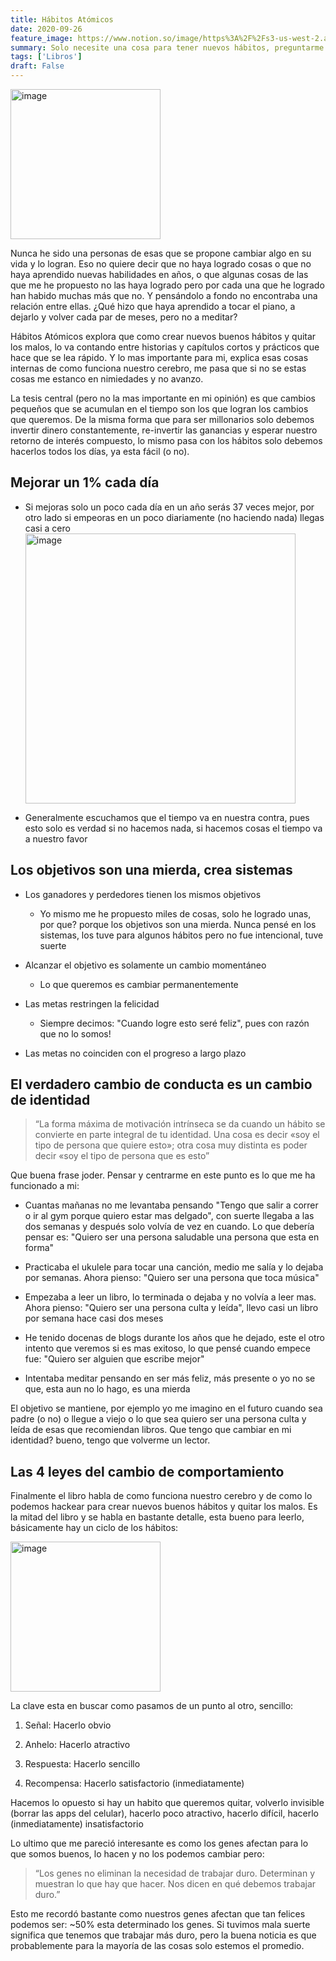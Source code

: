 ```yaml
---
title: Hábitos Atómicos
date: 2020-09-26
feature_image: https://www.notion.so/image/https%3A%2F%2Fs3-us-west-2.amazonaws.com%2Fsecure.notion-static.com%2F52a07ce1-0a92-4bcd-8dc8-c9e816873bc1%2FScreen_Shot_2020-09-26_at_19.38.06.png?table=block&id=a71507aa-d9fd-45e7-a118-00f79ba52c76&userId=&cache=v2
summary: Solo necesite una cosa para tener nuevos hábitos, preguntarme ¿Quién quiero ser?
tags: ['Libros']
draft: False
---
```


<img alt="image" src="https://www.notion.so/image/https%3A%2F%2Fs3-us-west-2.amazonaws.com%2Fsecure.notion-static.com%2F52a07ce1-0a92-4bcd-8dc8-c9e816873bc1%2FScreen_Shot_2020-09-26_at_19.38.06.png?table=block&id=a71507aa-d9fd-45e7-a118-00f79ba52c76&userId=&cache=v2" style="width: 240px" />

<p>Nunca he sido una personas de esas que se propone cambiar algo en su vida y lo logran. Eso no quiere decir que no haya logrado cosas o que no haya aprendido nuevas habilidades en años, o que algunas cosas de las que me he propuesto no las haya logrado pero por cada una que he logrado han habido muchas más que no. Y pensándolo a fondo no encontraba una relación entre ellas. ¿Qué hizo que haya aprendido a tocar el piano, a dejarlo y volver cada par de meses, pero no a meditar?</p>

<p>Hábitos Atómicos explora que como crear nuevos buenos hábitos y quitar los malos, lo va contando entre historias y capítulos cortos y prácticos que hace que se lea rápido. Y lo mas importante para mi, explica esas cosas internas de como funciona nuestro cerebro, me pasa que si no se estas cosas me estanco en nimiedades y no avanzo.</p>

<p>La tesis central (pero no la mas importante en mi opinión) es que cambios pequeños que se acumulan en el tiempo son los que logran los cambios que queremos. De la misma forma que para ser millonarios solo debemos invertir dinero constantemente, re-invertir las ganancias y esperar nuestro retorno de interés compuesto, lo mismo pasa con los hábitos solo debemos hacerlos todos los días, ya esta fácil (o no).</p>

<h2>Mejorar un 1% cada día</h2>

- Si mejoras solo un poco cada día en un año serás 37 veces mejor, por otro lado si empeoras en un poco diariamente (no haciendo nada) llegas casi a cero
  <img alt="image" src="https://www.notion.so/image/https%3A%2F%2Fs3-us-west-2.amazonaws.com%2Fsecure.notion-static.com%2Fde2253f3-97fa-4cdb-9d29-f9dfab6e4d2b%2FScreen_Shot_2020-09-26_at_19.26.08.png?table=block&id=a0ee8e1b-4568-440e-bd47-1b794261ebcb&userId=&cache=v2" style="width: 432px" />



- Generalmente escuchamos que el tiempo va en nuestra contra, pues esto solo es verdad si no hacemos nada, si hacemos cosas el tiempo va a nuestro favor

<h2>Los objetivos son una mierda, crea sistemas</h2>

- Los ganadores y perdedores tienen los mismos objetivos
  - Yo mismo me he propuesto miles de cosas, solo he logrado unas, por que? porque los objetivos son una mierda. Nunca pensé en los sistemas, los tuve para algunos hábitos pero no fue intencional, tuve suerte



- Alcanzar el objetivo es solamente un cambio momentáneo
  - Lo que queremos es cambiar permanentemente 



- Las metas restringen la felicidad
  - Siempre decimos: "Cuando logre esto seré feliz", pues con razón que no lo somos!



- Las metas no coinciden con el progreso a largo plazo

<h2 class="yellow_background">El verdadero cambio de conducta es un cambio de identidad</h2>

> “La forma máxima de motivación intrínseca se da cuando un hábito se convierte en parte integral de tu identidad. Una cosa es decir «soy el tipo de persona que quiere esto»; otra cosa muy distinta es poder decir «soy el tipo de persona que es esto”

<p>Que buena frase joder. Pensar y centrarme en este punto es lo que me ha funcionado a mi:</p>

- Cuantas mañanas no me levantaba pensando "Tengo que salir a correr o ir al gym porque quiero estar mas delgado", con suerte llegaba a las dos semanas y después solo volvía de vez en cuando. Lo que debería pensar es: "Quiero ser una persona saludable una persona que esta en forma"

- Practicaba el ukulele para tocar una canción, medio me salía y lo dejaba por semanas. Ahora pienso: "Quiero ser una persona que toca música"

- Empezaba a leer un libro, lo terminada o dejaba y no volvía a leer mas. Ahora pienso: "Quiero ser una persona culta y leída", llevo casi un libro por semana hace casi dos meses

- He tenido docenas de blogs durante los años que he dejado, este el otro intento que veremos si es mas exitoso, lo que pensé cuando empece fue: "Quiero ser alguien que escribe mejor"

- Intentaba meditar pensando en ser más feliz, más presente o yo no se que, esta aun no lo hago, es una mierda

<p>El objetivo se mantiene, por ejemplo yo me imagino en el futuro cuando sea padre (o no) o llegue a viejo o lo que sea quiero ser una persona culta y leída de esas que recomiendan libros. Que tengo que cambiar en mi identidad? bueno, tengo que volverme un lector.</p>

<h2>Las 4 leyes del cambio de comportamiento</h2>

<p>Finalmente el libro habla de como funciona nuestro cerebro y de como lo podemos hackear para crear nuevos buenos hábitos y quitar los malos. Es la mitad del libro y se habla en bastante detalle, esta bueno para leerlo, básicamente hay un ciclo de los hábitos:</p>

<img alt="image" src="https://www.notion.so/image/https%3A%2F%2Fs3-us-west-2.amazonaws.com%2Fsecure.notion-static.com%2F4f57e210-1244-44b5-9215-61afff2d3a2d%2FScreen_Shot_2020-09-26_at_20.17.14.png?table=block&id=09c9b436-153d-40a3-abc3-ba4124a2da93&userId=&cache=v2" style="width: 240px" />

<p>La clave esta en buscar como pasamos de un punto al otro, sencillo:</p>

1. Señal: Hacerlo obvio

2. Anhelo: Hacerlo atractivo

3. Respuesta: Hacerlo sencillo

4. Recompensa: Hacerlo satisfactorio (inmediatamente)

<p>Hacemos lo opuesto si hay un habito que queremos quitar, volverlo invisible (borrar las apps del celular), hacerlo poco atractivo, hacerlo difícil, hacerlo (inmediatamente) insatisfactorio</p>

<p>Lo ultimo que me pareció interesante es como los genes afectan para lo que somos buenos, lo hacen y no los podemos cambiar pero:</p>

> “Los genes no eliminan la necesidad de trabajar duro. Determinan y muestran lo que hay que hacer. Nos dicen en qué debemos trabajar duro.”

<p>Esto me recordó bastante como nuestros genes afectan que tan felices podemos ser: ~50% esta determinado los genes. Si tuvimos mala suerte significa que tenemos que trabajar más duro, pero la buena noticia es que probablemente para la mayoría de las cosas solo estemos el promedio.</p>